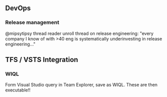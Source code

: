 ## DevOps

### Release management
@mipsytipsy thread reader unroll thread on release engineering: "every company I know of with >40 eng is systematically underinvesting in release engineering..."




## TFS / VSTS Integration

### WIQL
Form Visual Studio query in Team Explorer, save as WIQL. These are then executable!!